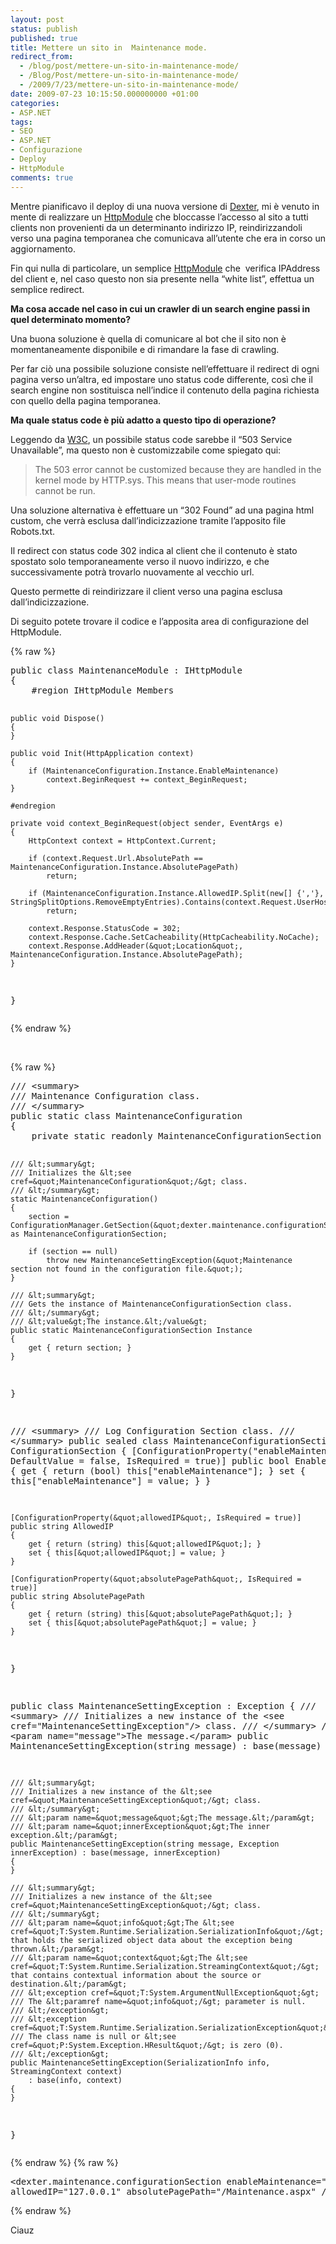 ```yaml
---
layout: post
status: publish
published: true
title: Mettere un sito in  Maintenance mode.
redirect_from: 
  - /blog/post/mettere-un-sito-in-maintenance-mode/
  - /Blog/Post/mettere-un-sito-in-maintenance-mode/
  - /2009/7/23/mettere-un-sito-in-maintenance-mode/
date: 2009-07-23 10:15:50.000000000 +01:00
categories:
- ASP.NET
tags:
- SEO
- ASP.NET
- Configurazione
- Deploy
- HttpModule
comments: true
---
```

<p>Mentre pianificavo il deploy di una nuova versione di <a href="http://imperugo.tostring.it/About/Dexter" title="Dexter Blog Engine" target="_blank">Dexter</a>, mi &egrave; venuto in mente di realizzare un <a href="http://msdn.microsoft.com/en-us/library/zec9k340(VS.71).aspx" title="HttpModule" target="_blank">HttpModule</a> che bloccasse l&rsquo;accesso al sito a tutti clients non provenienti da un determinanto indirizzo IP, reindirizzandoli verso una pagina temporanea che comunicava all&rsquo;utente che era in corso un aggiornamento.</p>
<p>Fin qui nulla di particolare, un semplice <a href="http://msdn.microsoft.com/en-us/library/zec9k340(VS.71).aspx" title="HttpModule" target="_blank">HttpModule</a> che&nbsp; verifica IPAddress del client e, nel caso questo non sia presente nella &ldquo;white list&rdquo;, effettua un semplice redirect.</p>
<p><strong>Ma cosa accade nel caso in cui un crawler di un search engine passi in quel determinato momento?</strong></p>
<p>Una buona soluzione &egrave; quella di comunicare al bot che il sito non &egrave; momentaneamente disponibile e di rimandare la fase di crawling.</p>
<p>Per far ci&ograve; una possibile soluzione consiste nell&rsquo;effettuare il redirect di ogni pagina verso un&rsquo;altra, ed impostare uno status code differente, cos&igrave; che il search engine non sostituisca nell&rsquo;indice il contenuto della pagina richiesta con quello della pagina temporanea.</p>
<p><strong>Ma quale status code &egrave; pi&ugrave; adatto a questo tipo di operazione?</strong></p>
<p>Leggendo da <a href="http://www.w3.org/Protocols/rfc2616/rfc2616-sec10.html" title="W3C Status Code" rel="nofollow" target="_blank">W3C</a>, un possibile status code sarebbe il &ldquo;503 Service Unavailable&rdquo;, ma questo non &egrave; customizzabile come spiegato qui:</p>
<blockquote>
<p>The 503 error cannot be customized because they are handled in the kernel mode by HTTP.sys. This means that user-mode routines cannot be run.</p>
</blockquote>
<p>Una soluzione alternativa &egrave; effettuare un &ldquo;302 Found&rdquo; ad una pagina html custom, che verr&agrave; esclusa dall&rsquo;indicizzazione tramite l&rsquo;apposito file Robots.txt.</p>
<p>Il redirect con status code 302 indica al client che il contenuto &egrave; stato spostato solo temporaneamente verso il nuovo indirizzo, e che successivamente potr&agrave; trovarlo nuovamente al vecchio url.</p>
<p>Questo permette di reindirizzare il client verso una pagina esclusa dall&rsquo;indicizzazione.</p>
<p>Di seguito potete trovare il codice e l&rsquo;apposita area di configurazione del HttpModule.</p>
{% raw %}<pre class="brush: csharp; ruler: true;">
public class MaintenanceModule : IHttpModule
{
    #region IHttpModule Members

    public void Dispose()
    {
    }

    public void Init(HttpApplication context)
    {
        if (MaintenanceConfiguration.Instance.EnableMaintenance)
            context.BeginRequest += context_BeginRequest;
    }

    #endregion

    private void context_BeginRequest(object sender, EventArgs e)
    {
        HttpContext context = HttpContext.Current;

        if (context.Request.Url.AbsolutePath == MaintenanceConfiguration.Instance.AbsolutePagePath)
            return;

        if (MaintenanceConfiguration.Instance.AllowedIP.Split(new[] {','}, StringSplitOptions.RemoveEmptyEntries).Contains(context.Request.UserHostAddress))
            return;

        context.Response.StatusCode = 302;
        context.Response.Cache.SetCacheability(HttpCacheability.NoCache);
        context.Response.AddHeader(&quot;Location&quot;, MaintenanceConfiguration.Instance.AbsolutePagePath);
    }
}</pre>{% endraw %}
<p>&nbsp;</p>
{% raw %}<pre class="brush: csharp; ruler: true;">
/// &lt;summary&gt;
/// Maintenance Configuration class.
/// &lt;/summary&gt;
public static class MaintenanceConfiguration
{
    private static readonly MaintenanceConfigurationSection section;

    /// &lt;summary&gt;
    /// Initializes the &lt;see cref=&quot;MaintenanceConfiguration&quot;/&gt; class.
    /// &lt;/summary&gt;
    static MaintenanceConfiguration()
    {
        section = ConfigurationManager.GetSection(&quot;dexter.maintenance.configurationSection&quot;) as MaintenanceConfigurationSection;

        if (section == null)
            throw new MaintenanceSettingException(&quot;Maintenance section not found in the configuration file.&quot;);
    }

    /// &lt;summary&gt;
    /// Gets the instance of MaintenanceConfigurationSection class.
    /// &lt;/summary&gt;
    /// &lt;value&gt;The instance.&lt;/value&gt;
    public static MaintenanceConfigurationSection Instance
    {
        get { return section; }
    }
}

/// &lt;summary&gt;
/// Log Configuration Section class.
/// &lt;/summary&gt;
public sealed class MaintenanceConfigurationSection : ConfigurationSection
{
    [ConfigurationProperty(&quot;enableMaintenance&quot;, DefaultValue = false, IsRequired = true)]
    public bool EnableMaintenance
    {
        get { return (bool) this[&quot;enableMaintenance&quot;]; }
        set { this[&quot;enableMaintenance&quot;] = value; }
    }

    [ConfigurationProperty(&quot;allowedIP&quot;, IsRequired = true)]
    public string AllowedIP
    {
        get { return (string) this[&quot;allowedIP&quot;]; }
        set { this[&quot;allowedIP&quot;] = value; }
    }

    [ConfigurationProperty(&quot;absolutePagePath&quot;, IsRequired = true)]
    public string AbsolutePagePath
    {
        get { return (string) this[&quot;absolutePagePath&quot;]; }
        set { this[&quot;absolutePagePath&quot;] = value; }
    }
}

public class MaintenanceSettingException : Exception
{
    /// &lt;summary&gt;
    /// Initializes a new instance of the &lt;see cref=&quot;MaintenanceSettingException&quot;/&gt; class.
    /// &lt;/summary&gt;
    /// &lt;param name=&quot;message&quot;&gt;The message.&lt;/param&gt;
    public MaintenanceSettingException(string message) : base(message)
    {
    }

    /// &lt;summary&gt;
    /// Initializes a new instance of the &lt;see cref=&quot;MaintenanceSettingException&quot;/&gt; class.
    /// &lt;/summary&gt;
    /// &lt;param name=&quot;message&quot;&gt;The message.&lt;/param&gt;
    /// &lt;param name=&quot;innerException&quot;&gt;The inner exception.&lt;/param&gt;
    public MaintenanceSettingException(string message, Exception innerException) : base(message, innerException)
    {
    }

    /// &lt;summary&gt;
    /// Initializes a new instance of the &lt;see cref=&quot;MaintenanceSettingException&quot;/&gt; class.
    /// &lt;/summary&gt;
    /// &lt;param name=&quot;info&quot;&gt;The &lt;see cref=&quot;T:System.Runtime.Serialization.SerializationInfo&quot;/&gt; that holds the serialized object data about the exception being thrown.&lt;/param&gt;
    /// &lt;param name=&quot;context&quot;&gt;The &lt;see cref=&quot;T:System.Runtime.Serialization.StreamingContext&quot;/&gt; that contains contextual information about the source or destination.&lt;/param&gt;
    /// &lt;exception cref=&quot;T:System.ArgumentNullException&quot;&gt;
    /// The &lt;paramref name=&quot;info&quot;/&gt; parameter is null.
    /// &lt;/exception&gt;
    /// &lt;exception cref=&quot;T:System.Runtime.Serialization.SerializationException&quot;&gt;
    /// The class name is null or &lt;see cref=&quot;P:System.Exception.HResult&quot;/&gt; is zero (0).
    /// &lt;/exception&gt;
    public MaintenanceSettingException(SerializationInfo info, StreamingContext context)
        : base(info, context)
    {
    }
}</pre>{% endraw %}
{% raw %}<pre class="brush: xml; ruler: true;">
&lt;dexter.maintenance.configurationSection 
            enableMaintenance=&quot;true&quot; 
            allowedIP=&quot;127.0.0.1&quot; 
            absolutePagePath=&quot;/Maintenance.aspx&quot; /&gt;</pre>{% endraw %}
<p>Ciauz</p>
